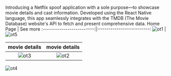 
Introducing a Netflix spoof application with a sole purpose—to showcase movie details and cast information. Developed using the React Native language, this app seamlessly integrates with the TMDB (The Movie Database) website's API to fetch and present comprehensive data.
Home Page            |  See more
:-------------------------:|:-------------------------:
![ot1](https://github.com/AbhishekPawshekar/Netflix-base-layout/assets/89447125/79f424ba-1c57-49ef-842d-7ee6fbdac3d5) | ![ot5](https://github.com/AbhishekPawshekar/Netflix-base-layout/assets/89447125/8d0e4d3a-8931-4085-bbd8-e9d1bb9de67c)

movie details            |  movie details
:-------------------------:|:-------------------------:
![ot3](https://github.com/AbhishekPawshekar/Netflix-base-layout/assets/89447125/dbf3c066-e634-4b92-b1dc-340ee111b526) | ![ot2](https://github.com/AbhishekPawshekar/Netflix-base-layout/assets/89447125/c874db53-89c4-4221-9845-722c8f665ea2)

![ot4](https://github.com/AbhishekPawshekar/Netflix-base-layout/assets/89447125/ecc6188a-95ca-4f61-b154-7fb5c128cc99)



